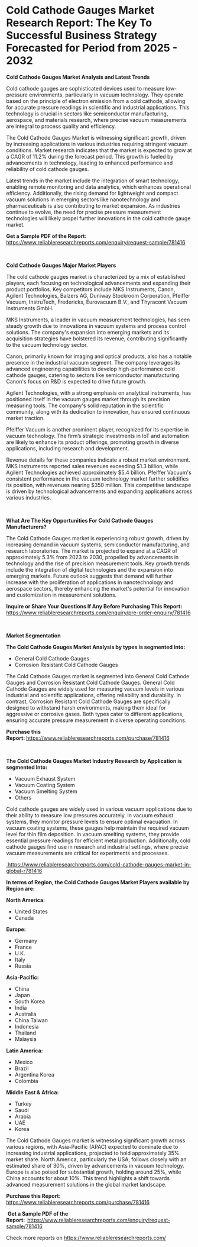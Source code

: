 <p><h1>Cold Cathode Gauges Market Research Report: The Key To Successful Business Strategy Forecasted for Period from 2025 - 2032</h1></p><p><strong>Cold Cathode Gauges Market Analysis and Latest Trends</strong></p>
<p><p>Cold cathode gauges are sophisticated devices used to measure low-pressure environments, particularly in vacuum technology. They operate based on the principle of electron emission from a cold cathode, allowing for accurate pressure readings in scientific and industrial applications. This technology is crucial in sectors like semiconductor manufacturing, aerospace, and materials research, where precise vacuum measurements are integral to process quality and efficiency.</p><p>The Cold Cathode Gauges Market is witnessing significant growth, driven by increasing applications in various industries requiring stringent vacuum conditions. Market research indicates that the market is expected to grow at a CAGR of 11.2% during the forecast period. This growth is fueled by advancements in technology, leading to enhanced performance and reliability of cold cathode gauges. </p><p>Latest trends in the market include the integration of smart technology, enabling remote monitoring and data analytics, which enhances operational efficiency. Additionally, the rising demand for lightweight and compact vacuum solutions in emerging sectors like nanotechnology and pharmaceuticals is also contributing to market expansion. As industries continue to evolve, the need for precise pressure measurement technologies will likely propel further innovations in the cold cathode gauge market.</p></p>
<p><strong>Get a Sample PDF of the Report:&nbsp;</strong> <a href="https://www.reliableresearchreports.com/enquiry/request-sample/781416?utm_campaign=3349&utm_medium=2&utm_source=Github&utm_content=ia&utm_term=10042025&utm_id=cold-cathode-gauges">https://www.reliableresearchreports.com/enquiry/request-sample/781416</a></p>
<p>&nbsp;</p>
<p><strong>Cold Cathode Gauges Major Market Players</strong></p>
<p><p>The cold cathode gauges market is characterized by a mix of established players, each focusing on technological advancements and expanding their product portfolios. Key competitors include MKS Instruments, Canon, Agilent Technologies, Balzers AG, Duniway Stockroom Corporation, Pfeiffer Vacuum, InstruTech, Fredericks, Eurovacuum B.V., and Thyracont Vacuum Instruments GmbH.</p><p>MKS Instruments, a leader in vacuum measurement technologies, has seen steady growth due to innovations in vacuum systems and process control solutions. The company's expansion into emerging markets and its acquisition strategies have bolstered its revenue, contributing significantly to the vacuum technology sector.</p><p>Canon, primarily known for imaging and optical products, also has a notable presence in the industrial vacuum segment. The company leverages its advanced engineering capabilities to develop high-performance cold cathode gauges, catering to sectors like semiconductor manufacturing. Canon's focus on R&D is expected to drive future growth.</p><p>Agilent Technologies, with a strong emphasis on analytical instruments, has positioned itself in the vacuum gauges market through its precision measuring tools. The company's solid reputation in the scientific community, along with its dedication to innovation, has ensured continuous market traction.</p><p>Pfeiffer Vacuum is another prominent player, recognized for its expertise in vacuum technology. The firm’s strategic investments in IoT and automation are likely to enhance its product offerings, promoting growth in diverse applications, including research and development.</p><p>Revenue details for these companies indicate a robust market environment. MKS Instruments reported sales revenues exceeding $1.3 billion, while Agilent Technologies achieved approximately $5.4 billion. Pfeiffer Vacuum's consistent performance in the vacuum technology market further solidifies its position, with revenues nearing $350 million. This competitive landscape is driven by technological advancements and expanding applications across various industries.</p></p>
<p>&nbsp;</p>
<p><strong>What Are The Key Opportunities For Cold Cathode Gauges Manufacturers?</strong></p>
<p><p>The Cold Cathode Gauges market is experiencing robust growth, driven by increasing demand in vacuum systems, semiconductor manufacturing, and research laboratories. The market is projected to expand at a CAGR of approximately 5.3% from 2023 to 2030, propelled by advancements in technology and the rise of precision measurement tools. Key growth trends include the integration of digital technologies and the expansion into emerging markets. Future outlook suggests that demand will further increase with the proliferation of applications in nanotechnology and aerospace sectors, thereby enhancing the market's potential for innovation and customization in measurement solutions.</p></p>
<p><strong>Inquire or Share Your Questions If Any Before Purchasing This Report:</strong> <a href="https://www.reliableresearchreports.com/enquiry/pre-order-enquiry/781416?utm_campaign=3349&utm_medium=2&utm_source=Github&utm_content=ia&utm_term=10042025&utm_id=cold-cathode-gauges">https://www.reliableresearchreports.com/enquiry/pre-order-enquiry/781416</a></p>
<p>&nbsp;</p>
<p><strong>Market Segmentation</strong></p>
<p><strong>The Cold Cathode Gauges Market Analysis by types is segmented into:</strong></p>
<p><ul><li>General Cold Cathode Gauges</li><li>Corrosion Resistant Cold Cathode Gauges</li></ul></p>
<p><p>The Cold Cathode Gauges market is segmented into General Cold Cathode Gauges and Corrosion Resistant Cold Cathode Gauges. General Cold Cathode Gauges are widely used for measuring vacuum levels in various industrial and scientific applications, offering reliability and durability. In contrast, Corrosion Resistant Cold Cathode Gauges are specifically designed to withstand harsh environments, making them ideal for aggressive or corrosive gases. Both types cater to different applications, ensuring accurate pressure measurement in diverse operating conditions.</p></p>
<p><strong>Purchase this Report:&nbsp;</strong><a href="https://www.reliableresearchreports.com/purchase/781416?utm_campaign=3349&utm_medium=2&utm_source=Github&utm_content=ia&utm_term=10042025&utm_id=cold-cathode-gauges">https://www.reliableresearchreports.com/purchase/781416</a></p>
<p>&nbsp;</p>
<p><strong>The Cold Cathode Gauges Market Industry Research by Application is segmented into:</strong></p>
<p><ul><li>Vacuum Exhaust System</li><li>Vacuum Coating System</li><li>Vacuum Smelting System</li><li>Others</li></ul></p>
<p><p>Cold cathode gauges are widely used in various vacuum applications due to their ability to measure low pressures accurately. In vacuum exhaust systems, they monitor pressure levels to ensure optimal evacuation. In vacuum coating systems, these gauges help maintain the required vacuum level for thin film deposition. In vacuum smelting systems, they provide essential pressure readings for efficient metal production. Additionally, cold cathode gauges find use in research and industrial settings, where precise vacuum measurements are critical for experiments and processes.</p></p>
<p><a href="https://www.reliableresearchreports.com/cold-cathode-gauges-market-in-global-r781416?utm_campaign=3349&utm_medium=2&utm_source=Github&utm_content=ia&utm_term=10042025&utm_id=cold-cathode-gauges">&nbsp;https://www.reliableresearchreports.com/cold-cathode-gauges-market-in-global-r781416</a></p>
<p><strong>In terms of Region, the Cold Cathode Gauges Market Players available by Region are:</strong></p>
<p>
    <p> <strong> North America: </strong>
        <ul>
            <li>United States</li>
            <li>Canada</li>
        </ul>
        </p> 
    <p> <strong> Europe: </strong>
        <ul>
            <li>Germany</li>
            <li>France</li>
            <li>U.K.</li>
            <li>Italy</li>
            <li>Russia</li>
        </ul>
        </p> 
    <p> <strong> Asia-Pacific: </strong>
        <ul>
            <li>China</li>
            <li>Japan</li>
            <li>South Korea</li>
            <li>India</li>
            <li>Australia</li>
            <li>China Taiwan</li>
            <li>Indonesia</li>
            <li>Thailand</li>
            <li>Malaysia</li>
        </ul>
        </p> 
    <p> <strong> Latin America: </strong>
        <ul>
            <li>Mexico</li>
            <li>Brazil</li>
            <li>Argentina Korea</li>
            <li>Colombia</li>
        </ul>
        </p> 
    <p> <strong> Middle East & Africa: </strong>
        <ul>
            <li>Turkey</li>
            <li>Saudi</li>
            <li>Arabia</li>
            <li>UAE</li>
            <li>Korea</li>
        </ul>
    </p>
    </p>
<p><p>The Cold Cathode Gauges market is witnessing significant growth across various regions, with Asia-Pacific (APAC) expected to dominate due to increasing industrial applications, projected to hold approximately 35% market share. North America, particularly the USA, follows closely with an estimated share of 30%, driven by advancements in vacuum technology. Europe is also poised for substantial growth, holding around 25%, while China accounts for about 10%. This trend highlights a shift towards advanced measurement solutions in the global market landscape.</p></p>
<p><strong>Purchase this Report: </strong><a href="https://www.reliableresearchreports.com/purchase/781416?utm_campaign=3349&utm_medium=2&utm_source=Github&utm_content=ia&utm_term=10042025&utm_id=cold-cathode-gauges">https://www.reliableresearchreports.com/purchase/781416</a></p>
<p>&nbsp;<strong>Get a Sample PDF of the Report:&nbsp;&nbsp;</strong><a href="https://www.reliableresearchreports.com/enquiry/request-sample/781416?utm_campaign=3349&utm_medium=2&utm_source=Github&utm_content=ia&utm_term=10042025&utm_id=cold-cathode-gauges">https://www.reliableresearchreports.com/enquiry/request-sample/781416</a></p>
<p><strong></strong></p>
<p>Check more reports on <a href="https://www.reliableresearchreports.com/?utm_campaign=3349&utm_medium=2&utm_source=Github&utm_content=ia&utm_term=10042025&utm_id=cold-cathode-gauges">https://www.reliableresearchreports.com/</a></p>